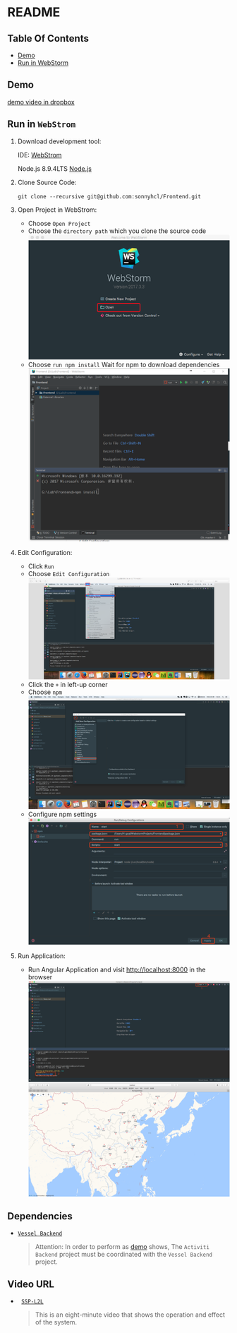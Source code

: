 # README
## Table Of Contents
-   [Demo](#demo)
-   [Run in WebStorm](#run-in-webstorm)

## Demo
[demo video in dropbox](https://www.dropbox.com/s/gi2rrvfkl17vlng/vessel.mp4?dl=0)

## Run in `WebStrom`
1.  Download development tool:

    IDE: [WebStrom](http://www.jetbrains.com/webstorm/)
    
    Node.js 8.9.4LTS [Node.js](https://nodejs.org/en/)

2.  Clone Source Code:

    `git clone --recursive git@github.com:sonnyhcl/Frontend.git`

3.  Open Project in WebStrom:  
    -   Choose `Open Project`
    -   Choose the `directory path` which you clone the source code
    ![open](app/images/webstorm_open_project.png)
    -   Choose `run npm install` Wait for npm to download dependencies
    ![npm install](app/images/webstorm_npm_install.png)

4.  Edit Configuration:
    -   Click `Run`
    -   Choose `Edit Configuration`
    ![edit_configurations](app/images/webstorm_edit_configurations.png)
    -   Click the `+` in left-up corner
    -   Choose `npm`
    ![add_npm](app/images/webstorm_add_npm.png)
    -   Configure npm settings
    ![Alt text](app/images/webstorm_apply.png)
5.  Run Application:
    -   Run Angular Application and visit [http://localhost:8000](http://localhost:8000) in the browser
    ![start](app/images/webstorm_start.png)
    ![Alt text](app/images/webstorm_map.png)

## Dependencies
-   [`Vessel Backend`](https://www.github.com/sonnyhcl/Backend)
    > Attention: In order to perform as [demo](#demo) shows, The `Activiti Backend` project must be coordinated with the `Vessel Backend` project.

## Video URL
-   [`SSP-L2L`](https://www.dropbox.com/s/2r6iiy8cf0bjsjf/SSP-L2L.mpg?dl=0)
    > This is an eight-minute video that shows the operation and effect of the system.
